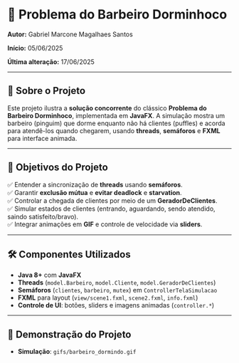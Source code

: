 # 📌 Problema do Barbeiro Dorminhoco

**Autor:** Gabriel Marcone Magalhaes Santos

**Início:** 05/06/2025

**Última alteração:** 17/06/2025

---

## 📖 Sobre o Projeto
Este projeto ilustra a **solução concorrente** do clássico **Problema do Barbeiro Dorminhoco**, implementada em **JavaFX**. A simulação mostra um barbeiro (pinguim) que dorme enquanto não há clientes (puffles) e acorda para atendê-los quando chegarem, usando **threads**, **semáforos** e **FXML** para interface animada.

---

## 🎯 Objetivos do Projeto
✅ Entender a sincronização de **threads** usando **semáforos**.  
✅ Garantir **exclusão mútua** e **evitar deadlock** e **starvation**.  
✅ Controlar a chegada de clientes por meio de um **GeradorDeClientes**.  
✅ Simular estados de clientes (entrando, aguardando, sendo atendido, saindo satisfeito/bravo).  
✅ Integrar animações em **GIF** e controle de velocidade via **sliders**.

---

## 🛠️ Componentes Utilizados
- **Java 8+** com **JavaFX**  
- **Threads** (`model.Barbeiro`, `model.Cliente`, `model.GeradorDeClientes`)  
- **Semáforos** (`clientes`, `barbeiro`, `mutex`) em `ControllerTelaSimulacao`  
- **FXML** para layout (`view/scene1.fxml`, `scene2.fxml`, `info.fxml`)  
- **Controle de UI**: botões, sliders e imagens animadas (`controller.*`)

---

## 📸 Demonstração do Projeto

* **Simulação**: `gifs/barbeiro_dormindo.gif`

```
